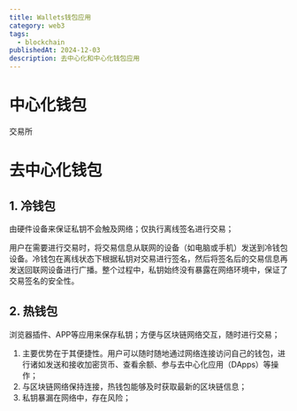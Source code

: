 ```yaml
---
title: Wallets钱包应用
category: web3
tags:
  - blockchain
publishedAt: 2024-12-03
description: 去中心化和中心化钱包应用
---
```



# 中心化钱包

交易所

# 去中心化钱包

## 1. 冷钱包

由硬件设备来保证私钥不会触及网络；仅执行离线签名进行交易；

用户在需要进行交易时，将交易信息从联网的设备（如电脑或手机）发送到冷钱包设备。冷钱包在离线状态下根据私钥对交易进行签名，然后将签名后的交易信息再发送回联网设备进行广播。整个过程中，私钥始终没有暴露在网络环境中，保证了交易签名的安全性。

## 2. 热钱包

浏览器插件、APP等应用来保存私钥；方便与区块链网络交互，随时进行交易；
1. 主要优势在于其便捷性。用户可以随时随地通过网络连接访问自己的钱包，进行诸如发送和接收加密货币、查看余额、参与去中心化应用（DApps）等操作；
2. 与区块链网络保持连接，热钱包能够及时获取最新的区块链信息；
3. 私钥暴漏在网络中，存在风险；

